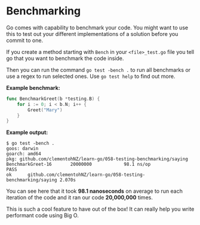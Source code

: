 # Benchmarking
Go comes with capability to benchmark your code. You might want to use this to test out your different
implementations of a solution before you commit to one.

If you create a method starting with `Bench` in your `<file>_test.go` file you tell go that you want to
benchmark the code inside.

Then you can run the command `go test -bench .` to run all benchmarks
or use a regex to run selected ones. Use `go test help` to find out more.

**Example benchmark:**
```go
func BenchmarkGreet(b *testing.B) {
	for i := 0; i < b.N; i++ {
		Greet("Mary")
	}
}
```

**Example output:**

```
$ go test -bench .
goos: darwin
goarch: amd64
pkg: github.com/clementohNZ/learn-go/058-testing-benchmarking/saying
BenchmarkGreet-16    	20000000	        98.1 ns/op
PASS
ok  	github.com/clementohNZ/learn-go/058-testing-benchmarking/saying	2.070s
```

You can see here that it took **98.1 nanoseconds** on average to run each iteration of the
code and it ran our code **20,000,000** times.

This is such a cool feature to have out of the box! It can really help you write performant
code using Big O.